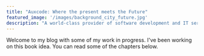 ```yaml
---
title: "Auxcode: Where the present meets the Future"
featured_image: '/images/background_city_future.jpg'
description: "A world-class provider of software development and IT services. Guaranteed delivery within Scope, Budget and Schedule."
---
```

Welcome to my blog with some of my work in progress. I've been working on this book idea. You can read some of the chapters below.
